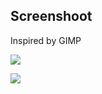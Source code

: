 ## Screenshoot


Inspired by GIMP


![](https://raw.github.com/onesuper/Grafic/master/1.jpg)


![](https://raw.github.com/onesuper/Grafic/master/2.jpg)
